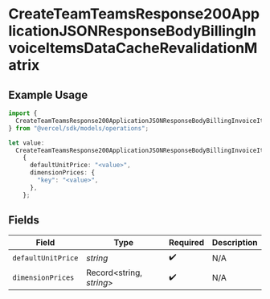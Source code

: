 # CreateTeamTeamsResponse200ApplicationJSONResponseBodyBillingInvoiceItemsDataCacheRevalidationMatrix

## Example Usage

```typescript
import {
  CreateTeamTeamsResponse200ApplicationJSONResponseBodyBillingInvoiceItemsDataCacheRevalidationMatrix,
} from "@vercel/sdk/models/operations";

let value:
  CreateTeamTeamsResponse200ApplicationJSONResponseBodyBillingInvoiceItemsDataCacheRevalidationMatrix =
    {
      defaultUnitPrice: "<value>",
      dimensionPrices: {
        "key": "<value>",
      },
    };
```

## Fields

| Field                    | Type                     | Required                 | Description              |
| ------------------------ | ------------------------ | ------------------------ | ------------------------ |
| `defaultUnitPrice`       | *string*                 | :heavy_check_mark:       | N/A                      |
| `dimensionPrices`        | Record<string, *string*> | :heavy_check_mark:       | N/A                      |